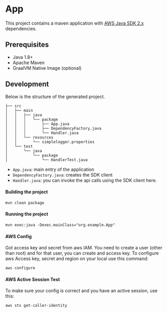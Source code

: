# App

This project contains a maven application with [AWS Java SDK 2.x](https://github.com/aws/aws-sdk-java-v2) dependencies.

## Prerequisites
- Java 1.8+
- Apache Maven
- GraalVM Native Image (optional)

## Development

Below is the structure of the generated project.

```
├── src
│   ├── main
│   │   ├── java
│   │   │   └── package
│   │   │       ├── App.java
│   │   │       ├── DependencyFactory.java
│   │   │       └── Handler.java
│   │   └── resources
│   │       └── simplelogger.properties
│   └── test
│       └── java
│           └── package
│               └── HandlerTest.java
```

- `App.java`: main entry of the application
- `DependencyFactory.java`: creates the SDK client
- `Handler.java`: you can invoke the api calls using the SDK client here.

#### Building the project
```
mvn clean package
```
#### Running the project
```
mvn exec:java -Dexec.mainClass="org.example.App"
```
#### AWS Config
Got access key and secret from aws IAM. 
You need to create a user (other than root) and for that user, you can create and access key.
To configure aws Access key, secret and region on your local use this command: 

```
aws configure
```
#### AWS Active Session Test
To make sure your config is correct and you have an active session, use this:

```
aws sts get-caller-identity

```


